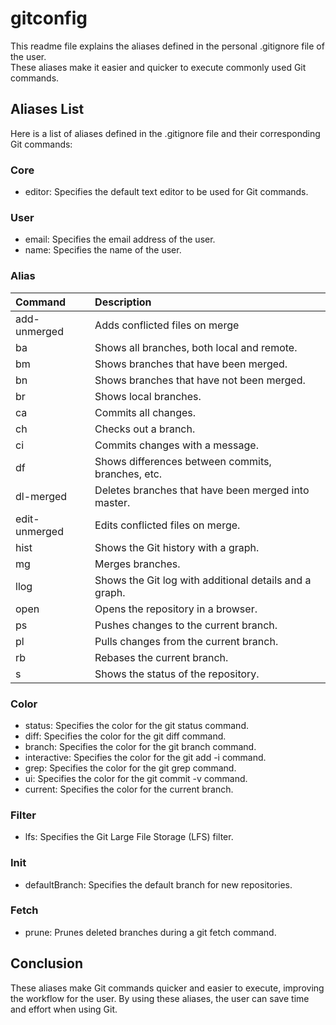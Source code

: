 # gitconfig
This readme file explains the aliases defined in the personal .gitignore file of the user.</br> 
These aliases make it easier and quicker to execute commonly used Git commands.

## Aliases List
Here is a list of aliases defined in the .gitignore file and their corresponding Git commands:

### Core
- editor: Specifies the default text editor to be used for Git commands.

### User
- email: Specifies the email address of the user.
- name: Specifies the name of the user.

### Alias
Command | Description
:--------| :-------|
add-unmerged | Adds conflicted files on merge
ba | Shows all branches, both local and remote.
bm | Shows branches that have been merged.
bn | Shows branches that have not been merged.
br | Shows local branches.
ca | Commits all changes.
ch | Checks out a branch.
ci | Commits changes with a message.
df | Shows differences between commits, branches, etc.
dl-merged | Deletes branches that have been merged into master.
edit-unmerged | Edits conflicted files on merge.
hist | Shows the Git history with a graph.
mg | Merges branches.
llog | Shows the Git log with additional details and a graph.
open | Opens the repository in a browser.
ps | Pushes changes to the current branch.
pl | Pulls changes from the current branch.
rb | Rebases the current branch.
s | Shows the status of the repository.

### Color
- status: Specifies the color for the git status command.
- diff: Specifies the color for the git diff command.
- branch: Specifies the color for the git branch command.
- interactive: Specifies the color for the git add -i command.
- grep: Specifies the color for the git grep command.
- ui: Specifies the color for the git commit -v command.
- current: Specifies the color for the current branch.

### Filter
- lfs: Specifies the Git Large File Storage (LFS) filter.

### Init
- defaultBranch: Specifies the default branch for new repositories.

### Fetch
- prune: Prunes deleted branches during a git fetch command.

## Conclusion
These aliases make Git commands quicker and easier to execute, improving the workflow for the user. By using these aliases, the user can save time and effort when using Git.

